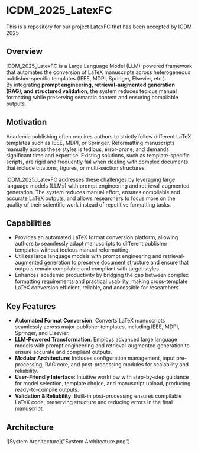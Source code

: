 # ICDM_2025_LatexFC
This is a repository for our project LatexFC that has been accepted by ICDM 2025

## Overview  
ICDM_2025_LatexFC is a Large Language Model (LLM)-powered framework that automates the conversion of LaTeX manuscripts across heterogeneous publisher-specific templates (IEEE, MDPI, Springer, Elsevier, etc.).  
By integrating **prompt engineering, retrieval-augmented generation (RAG), and structured validation**, the system reduces tedious manual formatting while preserving semantic content and ensuring compilable outputs.  

## Motivation  
Academic publishing often requires authors to strictly follow different LaTeX templates such as IEEE, MDPI, or Springer. Reformatting manuscripts manually across these styles is tedious, error-prone, and demands significant time and expertise. Existing solutions, such as template-specific scripts, are rigid and frequently fail when dealing with complex documents that include citations, figures, or multi-section structures.  

ICDM_2025_LatexFC addresses these challenges by leveraging large language models (LLMs) with prompt engineering and retrieval-augmented generation. The system reduces manual effort, ensures compilable and accurate LaTeX outputs, and allows researchers to focus more on the quality of their scientific work instead of repetitive formatting tasks.  

## Capabilities  
- Provides an automated LaTeX format conversion platform, allowing authors to seamlessly adapt manuscripts to different publisher templates without tedious manual reformatting.  
- Utilizes large language models with prompt engineering and retrieval-augmented generation to preserve document structure and ensure that outputs remain compilable and compliant with target styles.  
- Enhances academic productivity by bridging the gap between complex formatting requirements and practical usability, making cross-template LaTeX conversion efficient, reliable, and accessible for researchers.  

## Key Features  
- **Automated Format Conversion**: Converts LaTeX manuscripts seamlessly across major publisher templates, including IEEE, MDPI, Springer, and Elsevier.  
- **LLM-Powered Transformation**: Employs advanced large language models with prompt engineering and retrieval-augmented generation to ensure accurate and compliant outputs.  
- **Modular Architecture**: Includes configuration management, input pre-processing, RAG core, and post-processing modules for scalability and reliability.  
- **User-Friendly Interface**: Intuitive workflow with step-by-step guidance for model selection, template choice, and manuscript upload, producing ready-to-compile outputs.  
- **Validation & Reliability**: Built-in post-processing ensures compilable LaTeX code, preserving structure and reducing errors in the final manuscript.

## Architecture
![System Architecture]("System Architecture.png")

